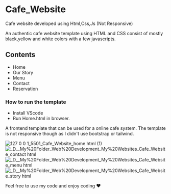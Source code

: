 # Cafe_Website
Cafe website developed using Html,Css,Js (Not Responsive)

An authentic cafe website template using HTML and CSS consist of mostly black,yellow and white colors with a few javascripts.

## Contents
- Home
- Our Story
- Menu
- Contact
- Reservation

### How to run the template
- Install VScode
- Run Home.html in browser.

A frontend template that can be used for a online cafe system. The template is not responsive though as I didn't use bootstrap or tailwind.

![127 0 0 1_5501_Cafe_Website_home html (1)](https://user-images.githubusercontent.com/95492327/227709785-91029c5a-91f9-4d75-88a5-cc56a672cb9e.png)
![_D__My%20Folder_Web%20Development_My%20Websites_Cafe_Website_contact html](https://user-images.githubusercontent.com/95492327/227709787-74ea05ee-1a4a-4520-a43a-ede48128b346.png)
![_D__My%20Folder_Web%20Development_My%20Websites_Cafe_Website_menu html](https://user-images.githubusercontent.com/95492327/227709788-a819a2fd-aeb2-4580-bb64-623f5ca9b505.png)
![_D__My%20Folder_Web%20Development_My%20Websites_Cafe_Website_story html](https://user-images.githubusercontent.com/95492327/227709789-9f3d4e87-9b4a-4d51-a650-adb0c79b725c.png)

Feel free to use my code and enjoy coding ❤


